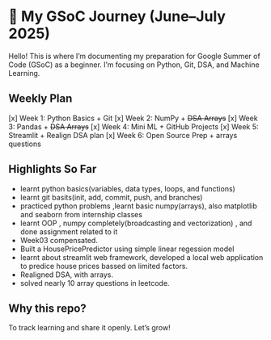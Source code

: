 # 🧠 My GSoC Journey (June–July 2025)

Hello! This is where I’m documenting my preparation for Google Summer of Code (GSoC) as a beginner. I’m focusing on Python, Git, DSA, and Machine Learning.

## Weekly Plan

[x] Week 1: Python Basics + Git
[x] Week 2: NumPy + ~~DSA Arrays~~
[x] Week 3: Pandas + ~~DSA Arrays~~
[x] Week 4: Mini ML + GitHub Projects
[x] Week 5: Streamlit + Realign DSA plan
[x] Week 6: Open Source Prep + arrays questions




## Highlights So Far

- learnt python basics(variables, data types, loops, and functions)
- learnt git basits(init, add, commit, push, and branches)
- practiced python problems ,learnt basic numpy(arrays), also matplotlib and seaborn from internship classes
- learnt OOP , numpy completely(broadcasting and vectorization) , and done assignment related to it
- Week03 compensated. 
- Built a HousePricePredictor using simple linear regession model
- learnt about streamlit web framework, developed a local web application to predice house prices bassed on limited factors.
- Realigned DSA, with arrays.
- solved nearly 10 array questions in leetcode.  

## Why this repo?

To track learning and share it openly. Let’s grow!
